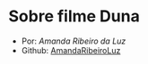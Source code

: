 # Sobre  filme **Duna**

- Por: _Amanda Ribeiro da Luz_
- Github: [AmandaRibeiroLuz](https://github.com/AmandaRibeiroLuz)